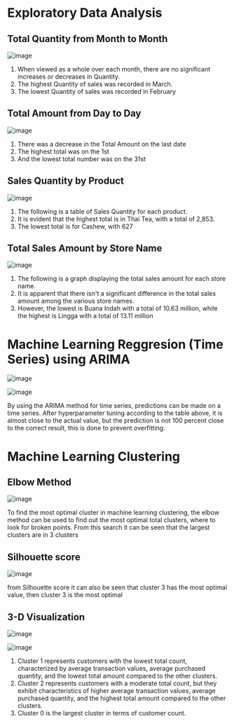 # Exploratory Data Analysis

## Total Quantity from Month to Month

![image](https://github.com/pwirap/Kalbe-Nutritionals-Data-Scientist-X-Rakamin/assets/99533745/829a2779-40a0-41b3-bf89-4225e8c164c3)

1. When viewed as a whole over each month, there are no significant increases or decreases in Quantity.
2. The highest Quantity of sales was recorded in March.
3. The lowest Quantity of sales was recorded in February

##  Total Amount from Day to Day

![image](https://github.com/pwirap/Kalbe-Nutritionals-Data-Scientist-X-Rakamin/assets/99533745/ee001126-66f7-433c-8cde-da96728f6f4c)

1. There was a decrease in the Total Amount on the last date
2. The highest total was on the 1st
3. And the lowest total number was on the 31st

## Sales Quantity by Product

![image](https://github.com/pwirap/Kalbe-Nutritionals-Data-Scientist-X-Rakamin/assets/99533745/9d91a74c-9524-423b-b7da-d8acc24783bf)

1. The following is a table of Sales Quantity for each product.
2. It is evident that the highest total is in Thai Tea, with a total of 2,853.
3. The lowest total is for Cashew, with 627

## Total Sales Amount by Store Name

![image](https://github.com/pwirap/Kalbe-Nutritionals-Data-Scientist-X-Rakamin/assets/99533745/cb168924-7f0b-489f-acf5-643ddfb3c065)

1. The following is a graph displaying the total sales amount for each store name.
2. It is apparent that there isn't a significant difference in the total sales amount among the various store names.
3. However, the lowest is Buana Indah with a total of 10.63 million, while the highest is Lingga with a total of 13.11 million

# Machine Learning Reggresion (Time Series) using ARIMA

![image](https://github.com/pwirap/Kalbe-Nutritionals-Data-Scientist-X-Rakamin/assets/99533745/99a2c9bf-d3a6-4aac-8196-fe584fe7c4f7)

![image](https://github.com/pwirap/Kalbe-Nutritionals-Data-Scientist-X-Rakamin/assets/99533745/72d4f044-b67d-4d59-9c80-1295324a1b91)

By using the ARIMA method for time series, predictions can be made on a time series. After hyperparameter tuning according to the table above, it is almost close to the actual value, but the prediction is not 100 percent close to the correct result, this is done to prevent overfitting.

# Machine Learning Clustering

## Elbow Method 

![image](https://github.com/pwirap/Kalbe-Nutritionals-Data-Scientist-X-Rakamin/assets/99533745/756af133-9f51-4bb3-8770-1194e8ee41af)

To find the most optimal cluster in machine learning clustering, the elbow method can be used to find out the most optimal total clusters, where to look for broken points. From this search it can be seen that the largest clusters are in 3 clusters

## Silhouette score

![image](https://github.com/pwirap/Kalbe-Nutritionals-Data-Scientist-X-Rakamin/assets/99533745/b239d69e-c534-4590-9e2c-1c9e2581bf84)

from Silhouette score it can also be seen that cluster 3 has the most optimal value, then cluster 3 is the most optimal

## 3-D Visualization

![image](https://github.com/pwirap/Kalbe-Nutritionals-Data-Scientist-X-Rakamin/assets/99533745/1d45d704-b699-495c-a4c8-4135a42ba494)

![image](https://github.com/pwirap/Kalbe-Nutritionals-Data-Scientist-X-Rakamin/assets/99533745/987408c1-490d-4647-a428-725390aa8e41)

1. Cluster 1 represents customers with the lowest total count, characterized by average transaction values, average purchased quantity, and the lowest total amount compared to the other clusters.
2. Cluster 2 represents customers with a moderate total count, but they exhibit characteristics of higher average transaction values, average purchased quantity, and the highest total amount compared to the other clusters.
3. Cluster 0 is the largest cluster in terms of customer count.
